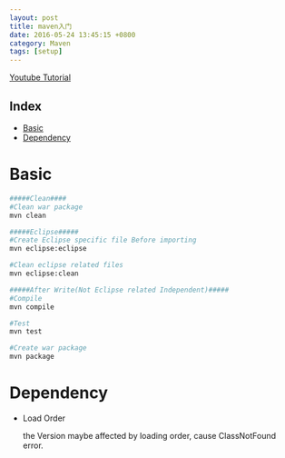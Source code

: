 ```yaml
---
layout: post
title: maven入门
date: 2016-05-24 13:45:15 +0800
category: Maven
tags: [setup]
---
```


[Youtube Tutorial](https://www.youtube.com/playlist?list=PL91E89440B7BFD0F6)

## Index

* [Basic](#basic)
* [Dependency](#dependency)

<a id="basic"></a>

# Basic

```bash
#####Clean####
#Clean war package
mvn clean

#####Eclipse#####
#Create Eclipse specific file Before importing
mvn eclipse:eclipse

#Clean eclipse related files
mvn eclipse:clean

#####After Write(Not Eclipse related Independent)#####
#Compile
mvn compile

#Test
mvn test

#Create war package
mvn package
```

<a id="dependency"></a>

# Dependency

* Load Order

	the Version maybe affected by loading order, cause ClassNotFound error.
